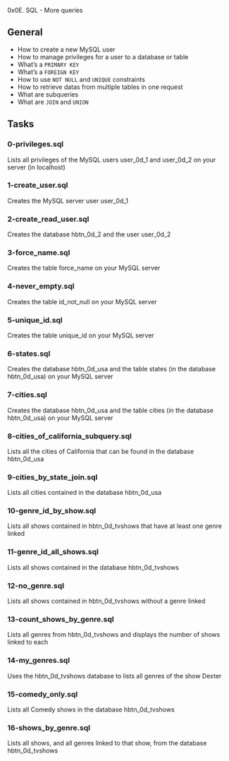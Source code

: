 0x0E. SQL - More queries

## General

- How to create a new MySQL user
- How to manage privileges for a user to a database or table
- What’s a `PRIMARY KEY`
- What’s a `FOREIGN KEY`
- How to use `NOT NULL` and `UNIQUE` constraints
- How to retrieve datas from multiple tables in one request
- What are subqueries
- What are `JOIN` and `UNION`

## Tasks

### 0-privileges.sql

Lists all privileges of the MySQL users user_0d_1 and user_0d_2 on your server (in localhost)

### 1-create_user.sql

Creates the MySQL server user user_0d_1

### 2-create_read_user.sql

Creates the database hbtn_0d_2 and the user user_0d_2

### 3-force_name.sql

Creates the table force_name on your MySQL server

### 4-never_empty.sql

Creates the table id_not_null on your MySQL server

### 5-unique_id.sql

Creates the table unique_id on your MySQL server

### 6-states.sql

Creates the database hbtn_0d_usa and the table states (in the database hbtn_0d_usa) on your MySQL server

### 7-cities.sql

Creates the database hbtn_0d_usa and the table cities (in the database hbtn_0d_usa) on your MySQL server

### 8-cities_of_california_subquery.sql

Lists all the cities of California that can be found in the database hbtn_0d_usa

### 9-cities_by_state_join.sql

Lists all cities contained in the database hbtn_0d_usa

### 10-genre_id_by_show.sql

Lists all shows contained in hbtn_0d_tvshows that have at least one genre linked

### 11-genre_id_all_shows.sql

Lists all shows contained in the database hbtn_0d_tvshows

### 12-no_genre.sql

Lists all shows contained in hbtn_0d_tvshows without a genre linked

### 13-count_shows_by_genre.sql

Lists all genres from hbtn_0d_tvshows and displays the number of shows linked to each

### 14-my_genres.sql

Uses the hbtn_0d_tvshows database to lists all genres of the show Dexter

### 15-comedy_only.sql

Lists all Comedy shows in the database hbtn_0d_tvshows

### 16-shows_by_genre.sql

Lists all shows, and all genres linked to that show, from the database hbtn_0d_tvshows

